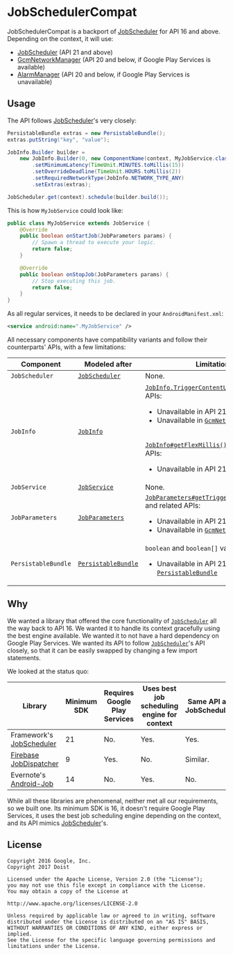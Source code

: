 
JobSchedulerCompat
==================

JobSchedulerCompat is a backport of [JobScheduler](https://developer.android.com/reference/android/app/job/JobScheduler.html) for API 16 and above. Depending on the context, it will use:

* [JobScheduler](https://developer.android.com/reference/android/app/job/JobScheduler.html) (API 21 and above)
* [GcmNetworkManager](https://developers.google.com/android/reference/com/google/android/gms/gcm/GcmNetworkManager) (API 20 and below, if Google Play Services is available)
* [AlarmManager](https://developer.android.com/reference/android/app/AlarmManager.html) (API 20 and below, if Google Play Services is unavailable)





Usage
-----

The API follows [JobScheduler](https://developer.android.com/reference/android/app/job/JobScheduler.html)'s very closely:

```java
PersistableBundle extras = new PersistableBundle();
extras.putString("key", "value");

JobInfo.Builder builder =
    new JobInfo.Builder(0, new ComponentName(context, MyJobService.class))
        .setMinimumLatency(TimeUnit.MINUTES.toMillis(15))
        .setOverrideDeadline(TimeUnit.HOURS.toMillis(2))
        .setRequiredNetworkType(JobInfo.NETWORK_TYPE_ANY)
        .setExtras(extras);

JobScheduler.get(context).schedule(builder.build());
```



This is how `MyJobService` could look like:

```java
public class MyJobService extends JobService {
    @Override
    public boolean onStartJob(JobParameters params) {
        // Spawn a thread to execute your logic.
        return false;
    }

    @Override
    public boolean onStopJob(JobParameters params) {
        // Stop executing this job.
        return false;
    }
}
```



As all regular services, it needs to be declared in your `AndroidManifest.xml`:

```xml
<service android:name=".MyJobService" />
```



All necessary components have compatibility variants and follow their counterparts' APIs, with a few limitations:

| Component           | Modeled after                            | Limitations                              |
| ------------------- | ---------------------------------------- | ---------------------------------------- |
| `JobScheduler`      | [`JobScheduler`](https://developer.android.com/reference/android/app/job/JobScheduler.html) | None.                                    |
| `JobInfo`           | [`JobInfo`](https://developer.android.com/reference/android/app/job/JobInfo.html) | [`JobInfo.TriggerContentUri`](https://developer.android.com/reference/android/app/job/JobInfo.TriggerContentUri.html) and related APIs:<ul><li>Unavailable in API 21's [JobScheduler](https://developer.android.com/reference/android/app/job/JobScheduler.html);</li><li>Unavailable in [`GcmNetworkManager`](https://developers.google.com/android/reference/com/google/android/gms/gcm/GcmNetworkManager).</li></ul><br>[`JobInfo#getFlexMillis()`](https://developer.android.com/reference/android/app/job/JobInfo.html#getFlexMillis()) and related APIs:<ul><li>Unavailable in API 21's [`JobScheduler`](https://developer.android.com/reference/android/app/job/JobScheduler.html).</li></ul> |
| `JobService`        | [`JobService`](https://developer.android.com/reference/android/app/job/JobService.html) | None.                                    |
| `JobParameters`     | [`JobParameters`](https://developer.android.com/reference/android/app/job/JobParameters.html) | [`JobParameters#getTriggeredContentUris()`](https://developer.android.com/reference/android/app/job/JobParameters.html#getTriggeredContentUris()) and related APIs:<ul><li>Unavailable in API 21's [`JobScheduler`](https://developer.android.com/reference/android/app/job/JobScheduler.html);</li><li>Unavailable in [`GcmNetworkManager`](https://developers.google.com/android/reference/com/google/android/gms/gcm/GcmNetworkManager).</li></ul> |
| `PersistableBundle` | [`PersistableBundle`](https://developer.android.com/reference/android/os/PersistableBundle.html) | `boolean` and `boolean[]` value types:<ul><li>Unavailable in API 21's [`PersistableBundle`](https://developer.android.com/reference/android/os/PersistableBundle.html)</li></ul> |



Why
---

We wanted a library that offered the core functionality of [`JobScheduler`](https://developer.android.com/reference/android/app/job/JobScheduler.html) all the way back to API 16. We wanted it to handle its context gracefully using the best engine available. We wanted it to not have a hard dependency on Google Play Services. We wanted its API to follow [`JobScheduler`](https://developer.android.com/reference/android/app/job/JobScheduler.html)'s API closely, so that it can be easily swapped by changing a few import statements.

We looked at the status quo:

| Library                                  | Minimum SDK | Requires Google Play Services | Uses best job scheduling engine for context | Same API as JobScheduler |
| ---------------------------------------- | ----------- | ----------------------------- | ---------------------------------------- | ------------------------ |
| Framework's [JobScheduler](https://developer.android.com/reference/android/app/job/JobScheduler.html) | 21          | No.                           | Yes.                                     | Yes.                     |
| [Firebase JobDispatcher](https://github.com/firebase/firebase-jobdispatcher-android) | 9           | Yes.                          | No.                                      | Similar.                 |
| Evernote's [Android-Job](https://github.com/evernote/android-job) | 14          | No.                           | Yes.                                     | No.                      |



While all these libraries are phenomenal, neither met all our requirements, so we built one. Its minimum SDK is 16, it doesn't require Google Play Services, it uses the best job scheduling engine depending on the context, and its API mimics [JobScheduler](https://developer.android.com/reference/android/app/job/JobScheduler.html)'s.




License
-------

```
Copyright 2016 Google, Inc.
Copyright 2017 Doist

Licensed under the Apache License, Version 2.0 (the "License");
you may not use this file except in compliance with the License.
You may obtain a copy of the License at

http://www.apache.org/licenses/LICENSE-2.0

Unless required by applicable law or agreed to in writing, software
distributed under the License is distributed on an "AS IS" BASIS,
WITHOUT WARRANTIES OR CONDITIONS OF ANY KIND, either express or implied.
See the License for the specific language governing permissions and
limitations under the License.
```